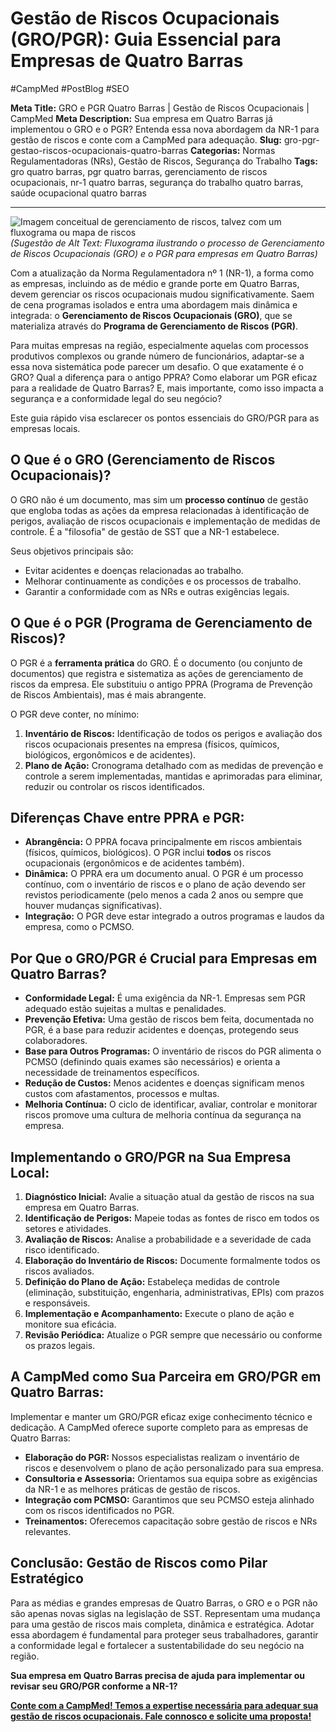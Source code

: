 # Gestão de Riscos Ocupacionais (GRO/PGR): Guia Essencial para Empresas de Quatro Barras

#CampMed #PostBlog #SEO 

**Meta Title:** GRO e PGR Quatro Barras | Gestão de Riscos Ocupacionais | CampMed
**Meta Description:** Sua empresa em Quatro Barras já implementou o GRO e o PGR? Entenda essa nova abordagem da NR-1 para gestão de riscos e conte com a CampMed para adequação.
**Slug:** gro-pgr-gestao-riscos-ocupacionais-quatro-barras
**Categorias:** Normas Regulamentadoras (NRs), Gestão de Riscos, Segurança do Trabalho
**Tags:** gro quatro barras, pgr quatro barras, gerenciamento de riscos ocupacionais, nr-1 quatro barras, segurança do trabalho quatro barras, saúde ocupacional quatro barras

---

![Imagem conceitual de gerenciamento de riscos, talvez com um fluxograma ou mapa de riscos](placeholder_imagem_gro_pgr_qb.jpg) *(Sugestão de Alt Text: Fluxograma ilustrando o processo de Gerenciamento de Riscos Ocupacionais (GRO) e o PGR para empresas em Quatro Barras)*

Com a atualização da Norma Regulamentadora nº 1 (NR-1), a forma como as empresas, incluindo as de médio e grande porte em Quatro Barras, devem gerenciar os riscos ocupacionais mudou significativamente. Saem de cena programas isolados e entra uma abordagem mais dinâmica e integrada: o **Gerenciamento de Riscos Ocupacionais (GRO)**, que se materializa através do **Programa de Gerenciamento de Riscos (PGR)**.

Para muitas empresas na região, especialmente aquelas com processos produtivos complexos ou grande número de funcionários, adaptar-se a essa nova sistemática pode parecer um desafio. O que exatamente é o GRO? Qual a diferença para o antigo PPRA? Como elaborar um PGR eficaz para a realidade de Quatro Barras? E, mais importante, como isso impacta a segurança e a conformidade legal do seu negócio?

Este guia rápido visa esclarecer os pontos essenciais do GRO/PGR para as empresas locais.

## O Que é o GRO (Gerenciamento de Riscos Ocupacionais)?

O GRO não é um documento, mas sim um **processo contínuo** de gestão que engloba todas as ações da empresa relacionadas à identificação de perigos, avaliação de riscos ocupacionais e implementação de medidas de controle. É a "filosofia" de gestão de SST que a NR-1 estabelece.

Seus objetivos principais são:

*   Evitar acidentes e doenças relacionadas ao trabalho.
*   Melhorar continuamente as condições e os processos de trabalho.
*   Garantir a conformidade com as NRs e outras exigências legais.

## O Que é o PGR (Programa de Gerenciamento de Riscos)?

O PGR é a **ferramenta prática** do GRO. É o documento (ou conjunto de documentos) que registra e sistematiza as ações de gerenciamento de riscos da empresa. Ele substituiu o antigo PPRA (Programa de Prevenção de Riscos Ambientais), mas é mais abrangente.

O PGR deve conter, no mínimo:

1.  **Inventário de Riscos:** Identificação de todos os perigos e avaliação dos riscos ocupacionais presentes na empresa (físicos, químicos, biológicos, ergonômicos e de acidentes).
2.  **Plano de Ação:** Cronograma detalhado com as medidas de prevenção e controle a serem implementadas, mantidas e aprimoradas para eliminar, reduzir ou controlar os riscos identificados.

## Diferenças Chave entre PPRA e PGR:

*   **Abrangência:** O PPRA focava principalmente em riscos ambientais (físicos, químicos, biológicos). O PGR inclui **todos** os riscos ocupacionais (ergonômicos e de acidentes também).
*   **Dinâmica:** O PPRA era um documento anual. O PGR é um processo contínuo, com o inventário de riscos e o plano de ação devendo ser revistos periodicamente (pelo menos a cada 2 anos ou sempre que houver mudanças significativas).
*   **Integração:** O PGR deve estar integrado a outros programas e laudos da empresa, como o PCMSO.

## Por Que o GRO/PGR é Crucial para Empresas em Quatro Barras?

*   **Conformidade Legal:** É uma exigência da NR-1. Empresas sem PGR adequado estão sujeitas a multas e penalidades.
*   **Prevenção Efetiva:** Uma gestão de riscos bem feita, documentada no PGR, é a base para reduzir acidentes e doenças, protegendo seus colaboradores.
*   **Base para Outros Programas:** O inventário de riscos do PGR alimenta o PCMSO (definindo quais exames são necessários) e orienta a necessidade de treinamentos específicos.
*   **Redução de Custos:** Menos acidentes e doenças significam menos custos com afastamentos, processos e multas.
*   **Melhoria Contínua:** O ciclo de identificar, avaliar, controlar e monitorar riscos promove uma cultura de melhoria contínua da segurança na empresa.

## Implementando o GRO/PGR na Sua Empresa Local:

1.  **Diagnóstico Inicial:** Avalie a situação atual da gestão de riscos na sua empresa em Quatro Barras.
2.  **Identificação de Perigos:** Mapeie todas as fontes de risco em todos os setores e atividades.
3.  **Avaliação de Riscos:** Analise a probabilidade e a severidade de cada risco identificado.
4.  **Elaboração do Inventário de Riscos:** Documente formalmente todos os riscos avaliados.
5.  **Definição do Plano de Ação:** Estabeleça medidas de controle (eliminação, substituição, engenharia, administrativas, EPIs) com prazos e responsáveis.
6.  **Implementação e Acompanhamento:** Execute o plano de ação e monitore sua eficácia.
7.  **Revisão Periódica:** Atualize o PGR sempre que necessário ou conforme os prazos legais.

## A CampMed como Sua Parceira em GRO/PGR em Quatro Barras:

Implementar e manter um GRO/PGR eficaz exige conhecimento técnico e dedicação. A CampMed oferece suporte completo para as empresas de Quatro Barras:

*   **Elaboração do PGR:** Nossos especialistas realizam o inventário de riscos e desenvolvem o plano de ação personalizado para sua empresa.
*   **Consultoria e Assessoria:** Orientamos sua equipa sobre as exigências da NR-1 e as melhores práticas de gestão de riscos.
*   **Integração com PCMSO:** Garantimos que seu PCMSO esteja alinhado com os riscos identificados no PGR.
*   **Treinamentos:** Oferecemos capacitação sobre gestão de riscos e NRs relevantes.

## Conclusão: Gestão de Riscos como Pilar Estratégico

Para as médias e grandes empresas de Quatro Barras, o GRO e o PGR não são apenas novas siglas na legislação de SST. Representam uma mudança para uma gestão de riscos mais completa, dinâmica e estratégica. Adotar essa abordagem é fundamental para proteger seus trabalhadores, garantir a conformidade legal e fortalecer a sustentabilidade do seu negócio na região.

**Sua empresa em Quatro Barras precisa de ajuda para implementar ou revisar seu GRO/PGR conforme a NR-1?**

[**Conte com a CampMed! Temos a expertise necessária para adequar sua gestão de riscos ocupacionais. Fale connosco e solicite uma proposta!**](https://campmedocupacional.com/?page_id=233)

